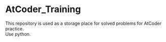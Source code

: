 # AtCoder_Training
This repository is used as a storage place for solved problems for AtCoder practice.  
Use python.

